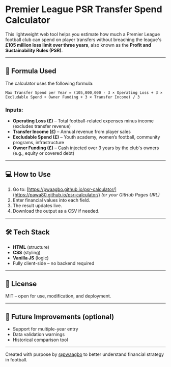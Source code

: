 # Premier League PSR Transfer Spend Calculator

This lightweight web tool helps you estimate how much a Premier League football club can spend on player transfers without breaching the league's **£105 million loss limit over three years**, also known as the **Profit and Sustainability Rules (PSR)**.

---

## 🔢 Formula Used

The calculator uses the following formula:

```
Max Transfer Spend per Year = (105,000,000 - 3 × Operating Loss + 3 × Excludable Spend + Owner Funding + 3 × Transfer Income) / 3
```

### Inputs:
- **Operating Loss (£)** – Total football-related expenses minus income (excludes transfer revenue)
- **Transfer Income (£)** – Annual revenue from player sales
- **Excludable Spend (£)** – Youth academy, women’s football, community programs, infrastructure
- **Owner Funding (£)** – Cash injected over 3 years by the club's owners (e.g., equity or covered debt)

---

## 💻 How to Use

1. Go to: [https://pwaagbo.github.io/psr-calculator/](https://pawa80.github.io/psr-calculator/) *(or your GitHub Pages URL)*
2. Enter financial values into each field.
3. The result updates live.
4. Download the output as a CSV if needed.

---

## 🛠 Tech Stack
- **HTML** (structure)
- **CSS** (styling)
- **Vanilla JS** (logic)
- Fully client-side – no backend required

---

## 📄 License
MIT – open for use, modification, and deployment.

---

## 🚀 Future Improvements (optional)
- Support for multiple-year entry
- Data validation warnings
- Historical comparison tool

---

Created with purpose by [@pwaagbo](https://github.com/pwaagbo) to better understand financial strategy in football.
